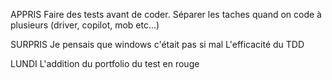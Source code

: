 APPRIS
Faire des tests avant de coder.
Séparer les taches quand on code à plusieurs (driver, copilot, mob etc...)

SURPRIS 
Je pensais que windows c'était pas si mal
L'efficacité du TDD


LUNDI
L'addition du portfolio du test en rouge
